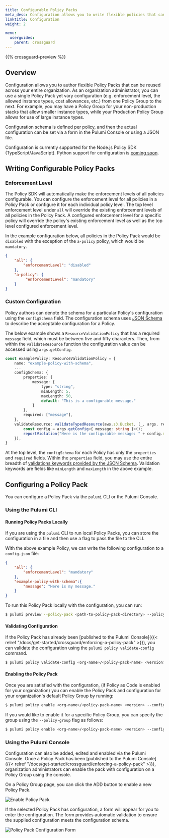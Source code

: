 ```yaml
---
title: Configurable Policy Packs
meta_desc: Configuration allows you to write flexible policies that can be reused across you organization.
linktitle: Configuration
weight: 2

menu:
  userguides:
    parent: crossguard
---
```


<!-- markdownlint-disable ul code -->
{{% crossguard-preview %}}

## Overview

Configuration allows you to author flexible Policy Packs that can be reused across your entire organization. As an organization administrator, you can use a single Policy Pack yet vary configuration (e.g. enforcement level, the allowed instance types, cost allowances, etc.) from one Policy Group to the next. For example, you may have a Policy Group for your non-production stacks that allow smaller instance types, while your Production Policy Group allows for use of large instance types.

Configuration schema is defined per policy, and then the actual configuration can be set via a form in the Pulumi Console or using a JSON file.

Configuration is currently supported for the Node.js Policy SDK (TypeScript/JavaScript). Python support for configuration is [coming soon](https://github.com/pulumi/pulumi-policy/issues/210).

## Writing Configurable Policy Packs

### Enforcement Level

The Policy SDK will automatically make the enforcement levels of all policies configurable. You can configure the enforcement level for all policies in a Policy Pack or configure it for each individual policy level. The top level enforcement level under `all` will override the existing enforcement levels of all policies in the Policy Pack. A configured enforcement level for a specific policy will override the policy's existing enforcement level as well as the top level configured enforcement level.

In the example configuration below, all policies in the Policy Pack would be `disabled` with the exception of the `a-policy` policy, which would be `mandatory`.

```json
{
    "all": {
        "enforcementLevel": "disabled"
    },
    "a-policy": {
         "enforcementLevel": "mandatory"
    }
}
```

### Custom Configuration

Policy authors can denote the schema for a particular Policy's configuration using the `configSchema` field. The configuration schema uses [JSON Schema](https://json-schema.org/) to describe the acceptable configuration for a Policy.

The below example shows a  `ResourceValidationPolicy` that has a required `message` field, which must be between five and fifty characters. Then, from within the `validateResource` function the configuration value can be accessed using `args.getConfig`.

```typescript
const examplePolicy: ResourceValidationPolicy = {
    name: "example-policy-with-schema",
    ...
    configSchema: {
        properties: {
            message: {
                type: "string",
                minLength: 5,
                maxLength: 50,
                default: "This is a configurable message."
            }
        },
        required: ["message"],
    },
    validateResource: validateTypedResource(aws.s3.Bucket, (_, args, reportViolation) => {
        const config = args.getConfig<{ message: string }>();
        reportViolation("Here is the configurable message: " + config.message);
    }),
}
```

At the top level, the `configSchema` for each Policy has only the `properties` and `required` fields. Within the `properties` field, you may use the entire breadth of [validations keywords provided by the JSON Schema](https://json-schema.org/draft/2019-09/json-schema-validation.html#rfc.section.6). Validation keywords are fields like `minLength` and `maxLength` in the above example.

## Configuring a Policy Pack

You can configure a Policy Pack via the `pulumi` CLI or the Pulumi Console.

### Using the Pulumi CLI

#### Running Policy Packs Locally

If you are using the `pulumi` CLI to run local Policy Packs, you can store the configuration in a file and then use a flag to pass the file to the CLI.

With the above example Policy, we can write the following configuration to a `config.json` file:

```json
{
    "all": {
        "enforcementLevel": "mandatory"
    },
    "example-policy-with-schema":{
        "message": "Here is my message."
    }
}
```

To run this Policy Pack locally with the configuration, you can run:

```bash
$ pulumi preview --policy-pack <path-to-policy-pack-directory> --policy-pack-config <path-to-policy-pack-config-file>
```

#### Validating Configuration

If the Policy Pack has already been [published to the Pulumi Console]({{< relref "/docs/get-started/crossguard/enforcing-a-policy-pack" >}}), you can validate the configuration using the `pulumi policy validate-config` command.

```bash
$ pulumi policy validate-config <org-name>/<policy-pack-name> <version> --config <path-to-policy-pack-config-file>
```

#### Enabling the Policy Pack

Once you are satisfied with the configuration, (if Policy as Code is enabled for your organization) you can enable the Policy Pack and configuration for your organization's default Policy Group by running:

```bash
$ pulumi policy enable <org-name>/<policy-pack-name> <version> --config <path-to-policy-pack-config-file>
```

If you would like to enable it for a specific Policy Group, you can specify the group using the `--policy-group` flag as follows:

```bash
$ pulumi policy enable <org-name>/<policy-pack-name> <version> --config <path-to-policy-pack-config-file> --policy-group <policy-group-name>
```

### Using the Pulumi Console

Configuration can also be added, edited and enabled via the Pulumi Console. Once a Policy Pack has been [published to the Pulumi Console]({{< relref "/docs/get-started/crossguard/enforcing-a-policy-pack" >}}), organization administrators can enable the pack with configuration on a Policy Group using the console.

On a Policy Group page, you can click the ADD button to enable a new Policy Pack.

![Enable Policy Pack](/images/docs/guides/crossguard/enable-policy-pack.jpg)

If the selected Policy Pack has configuration, a form will appear for you to enter the configuration. The form provides automatic validation to ensure the supplied configuration meets the configuration schema.

![Policy Pack Configuration Form](/images/docs/guides/crossguard/config-dialog.jpg)
